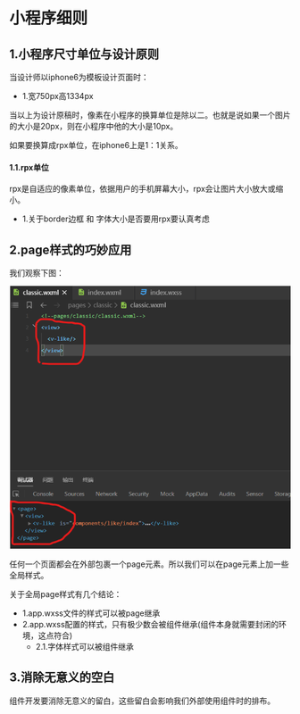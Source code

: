 # 小程序细则

## 1.小程序尺寸单位与设计原则

当设计师以iphone6为模板设计页面时：

- 1.宽750px高1334px

当以上为设计原稿时，像素在小程序的换算单位是除以二。也就是说如果一个图片的大小是20px，则在小程序中他的大小是10px。

如果要换算成rpx单位，在iphone6上是1：1关系。



#### 1.1.rpx单位

rpx是自适应的像素单位，依据用户的手机屏幕大小，rpx会让图片大小放大或缩小。

- 1.关于border边框 和 字体大小是否要用rpx要认真考虑



## 2.page样式的巧妙应用

我们观察下图：

<img src="img/00.1.png" alt="fail" style="zoom:80%;" />

任何一个页面都会在外部包裹一个page元素。所以我们可以在page元素上加一些全局样式。

关于全局page样式有几个结论：

- 1.app.wxss文件的样式可以被page继承
- 2.app.wxss配置的样式，只有极少数会被组件继承(组件本身就需要封闭的环境，这点符合)
  - 2.1.字体样式可以被组件继承



## 3.消除无意义的空白

组件开发要消除无意义的留白，这些留白会影响我们外部使用组件时的排布。